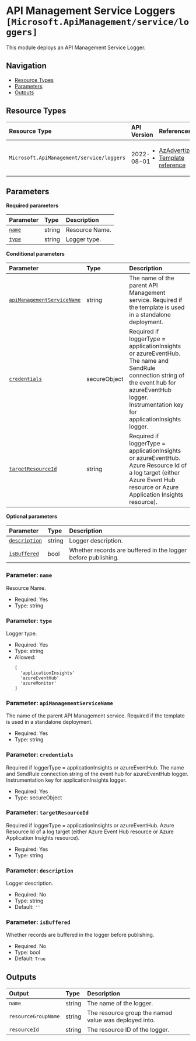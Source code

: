 # API Management Service Loggers `[Microsoft.ApiManagement/service/loggers]`

This module deploys an API Management Service Logger.

## Navigation

- [Resource Types](#Resource-Types)
- [Parameters](#Parameters)
- [Outputs](#Outputs)

## Resource Types

| Resource Type | API Version | References |
| :-- | :-- | :-- |
| `Microsoft.ApiManagement/service/loggers` | 2022-08-01 | <ul style="padding-left: 0px;"><li>[AzAdvertizer](https://www.azadvertizer.net/azresourcetypes/microsoft.apimanagement_service_loggers.html)</li><li>[Template reference](https://learn.microsoft.com/en-us/azure/templates/Microsoft.ApiManagement/2022-08-01/service/loggers)</li></ul> |

## Parameters

**Required parameters**

| Parameter | Type | Description |
| :-- | :-- | :-- |
| [`name`](#parameter-name) | string | Resource Name. |
| [`type`](#parameter-type) | string | Logger type. |

**Conditional parameters**

| Parameter | Type | Description |
| :-- | :-- | :-- |
| [`apiManagementServiceName`](#parameter-apimanagementservicename) | string | The name of the parent API Management service. Required if the template is used in a standalone deployment. |
| [`credentials`](#parameter-credentials) | secureObject | Required if loggerType = applicationInsights or azureEventHub. The name and SendRule connection string of the event hub for azureEventHub logger. Instrumentation key for applicationInsights logger. |
| [`targetResourceId`](#parameter-targetresourceid) | string | Required if loggerType = applicationInsights or azureEventHub. Azure Resource Id of a log target (either Azure Event Hub resource or Azure Application Insights resource). |

**Optional parameters**

| Parameter | Type | Description |
| :-- | :-- | :-- |
| [`description`](#parameter-description) | string | Logger description. |
| [`isBuffered`](#parameter-isbuffered) | bool | Whether records are buffered in the logger before publishing. |

### Parameter: `name`

Resource Name.

- Required: Yes
- Type: string

### Parameter: `type`

Logger type.

- Required: Yes
- Type: string
- Allowed:
  ```Bicep
  [
    'applicationInsights'
    'azureEventHub'
    'azureMonitor'
  ]
  ```

### Parameter: `apiManagementServiceName`

The name of the parent API Management service. Required if the template is used in a standalone deployment.

- Required: Yes
- Type: string

### Parameter: `credentials`

Required if loggerType = applicationInsights or azureEventHub. The name and SendRule connection string of the event hub for azureEventHub logger. Instrumentation key for applicationInsights logger.

- Required: Yes
- Type: secureObject

### Parameter: `targetResourceId`

Required if loggerType = applicationInsights or azureEventHub. Azure Resource Id of a log target (either Azure Event Hub resource or Azure Application Insights resource).

- Required: Yes
- Type: string

### Parameter: `description`

Logger description.

- Required: No
- Type: string
- Default: `''`

### Parameter: `isBuffered`

Whether records are buffered in the logger before publishing.

- Required: No
- Type: bool
- Default: `True`

## Outputs

| Output | Type | Description |
| :-- | :-- | :-- |
| `name` | string | The name of the logger. |
| `resourceGroupName` | string | The resource group the named value was deployed into. |
| `resourceId` | string | The resource ID of the logger. |
